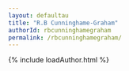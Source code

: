 ```yaml
---
layout: defaultau
title: "R.B Cunninghame-Graham"
authorId: rbcunninghamegraham
permalink: /rbcunninghamegraham/
---
```

{% include loadAuthor.html %}
<script>
    $(document).ready(function(){
        showAuthorBio('{{ page.authorId }}');
   });
</script>